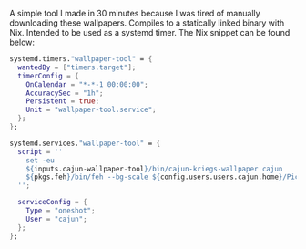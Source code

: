 A simple tool I made in 30 minutes because I was tired of manually downloading
these wallpapers. Compiles to a statically linked binary with Nix. Intended to
be used as a systemd timer. The Nix snippet can be found below:
``` nix
systemd.timers."wallpaper-tool" = {
  wantedBy = ["timers.target"];
  timerConfig = {
    OnCalendar = "*-*-1 00:00:00";
    AccuracySec = "1h";
    Persistent = true;
    Unit = "wallpaper-tool.service";
  };
};

systemd.services."wallpaper-tool" = {
  script = ''
    set -eu
    ${inputs.cajun-wallpaper-tool}/bin/cajun-kriegs-wallpaper cajun
    ${pkgs.feh}/bin/feh --bg-scale ${config.users.users.cajun.home}/Pictures/wallpaper.jpg
  '';

  serviceConfig = {
    Type = "oneshot";
    User = "cajun";
  };
};
```
